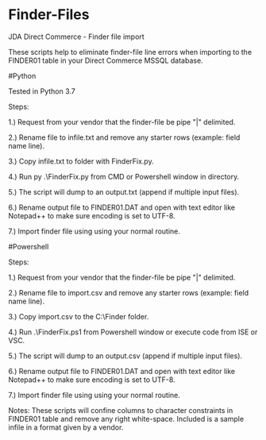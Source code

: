 # Finder-Files
JDA Direct Commerce - Finder file import

These scripts help to eliminate finder-file line errors when importing to the FINDER01 table
in your Direct Commerce MSSQL database.

#Python

Tested in Python 3.7

Steps:

1.) Request from your vendor that the finder-file be pipe "|" delimited.

2.) Rename file to infile.txt and remove any starter rows (example: field name line).

3.) Copy infile.txt to folder with FinderFix.py. 

4.) Run py .\FinderFix.py from CMD or Powershell window in directory.

5.) The script will dump to an output.txt (append if multiple input files).

6.) Rename output file to FINDER01.DAT and open with text editor like Notepad++ to make sure encoding is set to UTF-8.

7.) Import finder file using using your normal routine. 



#Powershell

Steps:

1.) Request from your vendor that the finder-file be pipe "|" delimited.

2.) Rename file to import.csv and remove any starter rows (example: field name line).

3.) Copy import.csv to the C:\Finder folder. 

4.) Run .\FinderFix.ps1 from Powershell window or execute code from ISE or VSC.

5.) The script will dump to an output.csv (append if multiple input files).

6.) Rename output file to FINDER01.DAT and open with text editor like Notepad++ to make sure encoding is set to UTF-8.

7.) Import finder file using using your normal routine. 

Notes: These scripts will confine columns to character constraints in FINDER01 table and remove any right white-space.
Included is a sample infile in a format given by a vendor. 
